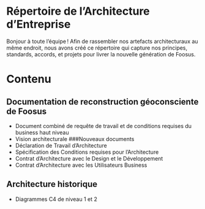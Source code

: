 # Répertoire de l’Architecture d’Entreprise
Bonjour à toute l’équipe !
Afin de rassembler nos artefacts architecturaux au même endroit, nous avons créé ce répertoire qui capture nos principes, standards, accords, et projets pour livrer la nouvelle génération de Foosus.
# Contenu
## Documentation de reconstruction géoconsciente de Foosus
- Document combiné de requête de travail et de conditions requises du business haut niveau
- Vision architecturale
###Nouveaux documents
- Déclaration de Travail d’Architecture
- Spécification des Conditions requises pour l’Architecture
- Contrat d’Architecture avec le Design et le Développement
- Contrat d’Architecture avec les Utilisateurs Business
## Architecture historique
- Diagrammes C4 de niveau 1 et 2

